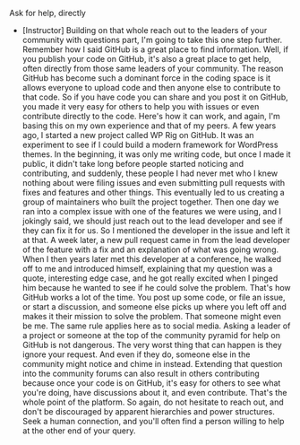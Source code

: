 Ask for help, directly
- [Instructor] Building on that whole reach out to the leaders of your community with questions part, I'm going to take this one step further. Remember how I said GitHub is a great place to find information. Well, if you publish your code on GitHub, it's also a great place to get help, often directly from those same leaders of your community. The reason GitHub has become such a dominant force in the coding space is it allows everyone to upload code and then anyone else to contribute to that code. So if you have code you can share and you post it on GitHub, you made it very easy for others to help you with issues or even contribute directly to the code. Here's how it can work, and again, I'm basing this on my own experience and that of my peers. A few years ago, I started a new project called WP Rig on GitHub. It was an experiment to see if I could build a modern framework for WordPress themes. In the beginning, it was only me writing code, but once I made it public, it didn't take long before people started noticing and contributing, and suddenly, these people I had never met who I knew nothing about were filing issues and even submitting pull requests with fixes and features and other things. This eventually led to us creating a group of maintainers who built the project together. Then one day we ran into a complex issue with one of the features we were using, and I jokingly said, we should just reach out to the lead developer and see if they can fix it for us. So I mentioned the developer in the issue and left it at that. A week later, a new pull request came in from the lead developer of the feature with a fix and an explanation of what was going wrong. When I then years later met this developer at a conference, he walked off to me and introduced himself, explaining that my question was a quote, interesting edge case, and he got really excited when I pinged him because he wanted to see if he could solve the problem. That's how GitHub works a lot of the time. You post up some code, or file an issue, or start a discussion, and someone else picks up where you left off and makes it their mission to solve the problem. That someone might even be me. The same rule applies here as to social media. Asking a leader of a project or someone at the top of the community pyramid for help on GitHub is not dangerous. The very worst thing that can happen is they ignore your request. And even if they do, someone else in the community might notice and chime in instead. Extending that question into the community forums can also result in others contributing because once your code is on GitHub, it's easy for others to see what you're doing, have discussions about it, and even contribute. That's the whole point of the platform. So again, do not hesitate to reach out, and don't be discouraged by apparent hierarchies and power structures. Seek a human connection, and you'll often find a person willing to help at the other end of your query.